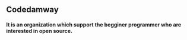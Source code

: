 ## Codedamway
#### It is an organization which support the begginer programmer who are interested in open source.
